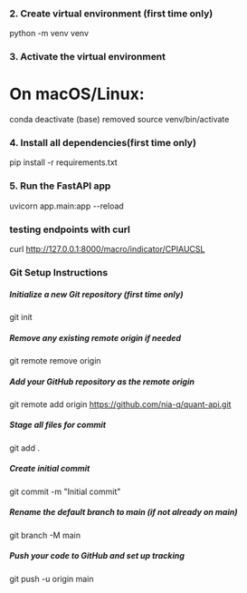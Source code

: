
### 2. Create virtual environment (first time only)
python -m venv venv

### 3. Activate the virtual environment
# On macOS/Linux:
conda deactivate (base) removed
source venv/bin/activate


### 4. Install all dependencies(first time only)
pip install -r requirements.txt

### 5. Run the FastAPI app
uvicorn app.main:app --reload


### testing endpoints with curl

 curl http://127.0.0.1:8000/macro/indicator/CPIAUCSL




### Git Setup Instructions

##### Initialize a new Git repository (first time only)
git init

##### Remove any existing remote origin if needed
git remote remove origin

##### Add your GitHub repository as the remote origin
git remote add origin https://github.com/nia-q/quant-api.git

##### Stage all files for commit
git add .

##### Create initial commit
git commit -m "Initial commit"

##### Rename the default branch to main (if not already on main)
git branch -M main

##### Push your code to GitHub and set up tracking
git push -u origin main